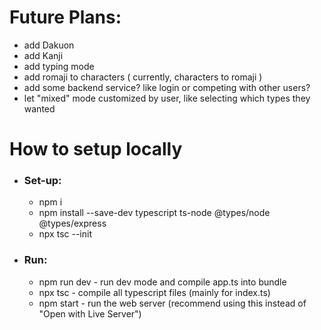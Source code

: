 # Future Plans:
- add Dakuon
- add Kanji
- add typing mode
- add romaji to characters ( currently, characters to romaji )
- add some backend service? like login or competing with other users?
- let "mixed" mode customized by user, like selecting which types they wanted

# How to setup locally
- ### Set-up: 
  - npm i 
  - npm install --save-dev typescript ts-node @types/node @types/express
  - npx tsc --init

- ### Run:
  - npm run dev - run dev mode and compile app.ts into bundle 
  - npx tsc - compile all typescript files (mainly for index.ts)
  - npm start - run the web server (recommend using this instead of "Open with Live Server")

